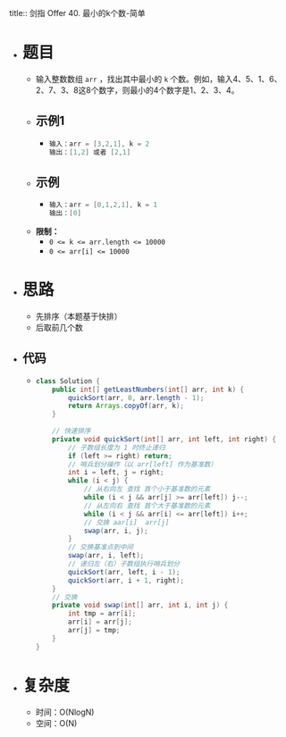 title:: 剑指 Offer 40. 最小的k个数-简单

- # 题目
	- 输入整数数组 `arr` ，找出其中最小的 `k` 个数。例如，输入4、5、1、6、2、7、3、8这8个数字，则最小的4个数字是1、2、3、4。
	- ## 示例1
		- ```java
		  输入：arr = [3,2,1], k = 2
		  输出：[1,2] 或者 [2,1]
		  ```
	- ## 示例
		- ```java
		  输入：arr = [0,1,2,1], k = 1
		  输出：[0]
		  ```
	- **限制：**
		- `0 <= k <= arr.length <= 10000`
		- `0 <= arr[i] <= 10000`
- # 思路
	- 先排序（本题基于快排）
	- 后取前几个数
- ## 代码
	- ```java
	  class Solution {
	      public int[] getLeastNumbers(int[] arr, int k) {
	          quickSort(arr, 0, arr.length - 1);
	          return Arrays.copyOf(arr, k);
	      }
	    
	      // 快速排序
	      private void quickSort(int[] arr, int left, int right) {
	          // 子数组长度为 1 时终止递归
	          if (left >= right) return;
	          // 哨兵划分操作（以 arr[left] 作为基准数）
	          int i = left, j = right;
	          while (i < j) {
	              // 从右向左 查找 首个小于基准数的元素
	              while (i < j && arr[j] >= arr[left]) j--;
	              // 从左向右 查找 首个大于基准数的元素
	              while (i < j && arr[i] <= arr[left]) i++;
	              // 交换 aar[i]  arr[j]
	              swap(arr, i, j);
	          }
	          // 交换基准点到中间
	          swap(arr, i, left);
	          // 递归左（右）子数组执行哨兵划分
	          quickSort(arr, left, i - 1);
	          quickSort(arr, i + 1, right);
	      }
	      // 交换
	      private void swap(int[] arr, int i, int j) {
	          int tmp = arr[i];
	          arr[i] = arr[j];
	          arr[j] = tmp;
	      }
	  }
	  ```
- # 复杂度
	- 时间：O(NlogN)
	- 空间：O(N)